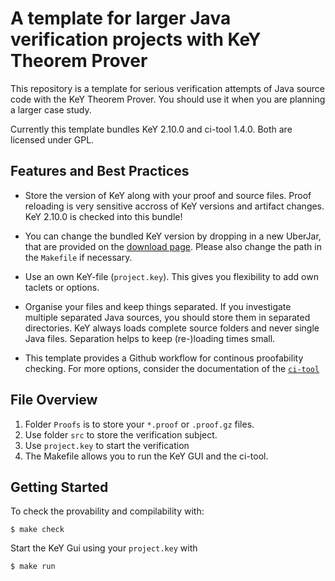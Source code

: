 # A template for larger Java verification projects with KeY Theorem Prover

This repository is a template for serious verification attempts of
Java source code with the KeY Theorem Prover. You should use it when
you are planning a larger case study.


Currently this template bundles KeY 2.10.0 and ci-tool 1.4.0. Both are
licensed under GPL.


## Features and Best Practices

* Store the version of KeY along with your proof and source files.
  Proof reloading is very sensitive accross of KeY versions and
  artifact changes. KeY 2.10.0 is checked into this bundle!
  
* You can change the bundled KeY version by dropping in a new UberJar,
  that are provided on the [download
  page](https://key-project.org/download). Please also change the path
  in the `Makefile` if necessary.
  
* Use an own KeY-file (`project.key`). This gives you flexibility to
  add own taclets or options.
  
* Organise your files and keep things separated. If you investigate
  multiple separated Java sources, you should store them in separated
  directories. KeY always loads complete source folders and never
  single Java files. Separation helps to keep (re-)loading times small.
  
* This template provides a Github workflow for continous proofability
  checking. For more options, consider the documentation of the
  [`ci-tool`](https://formal.iti.kit.edu/weigl/ci-tool/)
  

## File Overview 

1. Folder `Proofs` is to store your `*.proof` or `.proof.gz` files.
2. Use folder `src` to store the verification subject.
3. Use `project.key` to start the verification 
4. The Makefile allows you to run the KeY GUI and the ci-tool.


## Getting Started

To check the provability and compilability with:

```
$ make check
``` 

Start the KeY Gui using your `project.key` with

```
$ make run 
``` 
